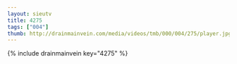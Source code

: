 ```yaml
--- 
layout: sieutv
title: 4275
tags: ["004"]
thumb: http://drainmainvein.com/media/videos/tmb/000/004/275/player.jpg
---
```

{% include drainmainvein key="4275" %} 
